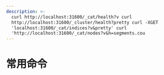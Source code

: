 ```yaml
---
description: >-
  curl http://localhost:31600/_cat/health?v curl
  http://localhost:31600/_cluster/health?pretty curl -XGET
  'localhost:31600/_cat/indices?v&pretty' curl
  'http://localhost:31600/_cat/nodes?v&h=segments.cou
---
```


# 常用命令

